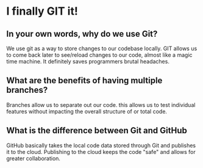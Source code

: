# I finally GIT it!

## In your own words, why do we use Git?

We use git as a way to store changes to our codebase locally. GIT allows us to come back later to see/reload changes to our code, almost like a magic time machine. It definitely saves programmers brutal headaches.

## What are the benefits of having multiple branches?

Branches allow us to separate out our code. this allows us to test individual features without impacting the overall structure of or total code.

## What is the difference between Git and GitHub

GitHub basically takes the local code data stored through Git and publishes it to the cloud. Publishing to the cloud keeps the code "safe" and allows for greater collaboration.
